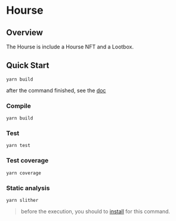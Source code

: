 # Hourse

## Overview

The Hourse is include a Hourse NFT and a Lootbox.

## Quick Start

```
yarn build
```

after the command finished, see the [doc](docs/index.html)

### Compile

```
yarn build
```

### Test

```
yarn test
```

### Test coverage

``` 
yarn coverage
```

### Static analysis

```
yarn slither
```

> before the execution, you should to [install](https://github.com/crytic/slither#how-to-install) for this command.



